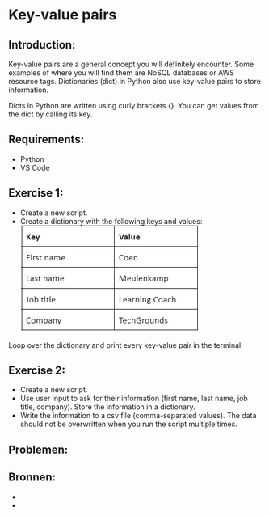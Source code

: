 # Key-value pairs

## Introduction:
Key-value pairs are a general concept you will definitely encounter. Some examples of where you will find them are NoSQL databases or AWS resource tags. Dictionaries (dict) in Python also use key-value pairs to store information.  

Dicts in Python are written using curly brackets {}. You can get values from the dict by calling its key.  

## Requirements:  
- Python 
- VS Code 

## Exercise 1:
- Create a new script.
- Create a dictionary with the following keys and values:
![Kijk](https://github.com/techgrounds/cloud-6-repo-Electroybot/blob/main/00_includes/%23%23%20Project%20%23%23/PRG-08/Ex%2001%2001.JPG?raw=true)  

Loop over the dictionary and print every key-value pair in the terminal.  

## Exercise 2:  
- Create a new script.  
- Use user input to ask for their information (first name, last name, job title, company). Store the information in a dictionary.  
- Write the information to a csv file (comma-separated values). The data should not be overwritten when you run the script multiple times.  

## Problemen:

## Bronnen:

- 
- 
